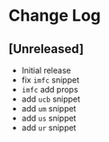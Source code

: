# Change Log

## [Unreleased]

- Initial release
- fix `imfc` snippet
- `imfc` add props
- add `ucb` snippet
- add `um` snippet
- add `us` snippet
- add `ur` snippet